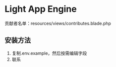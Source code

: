 # Light App Engine

贡献者名单：resources/views/contributes.blade.php



## 安装方法

1. 复制.env.example，然后按需编辑字段
2. 联系 
